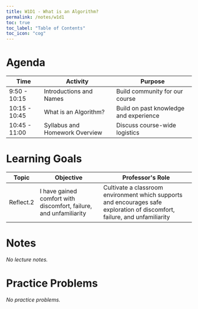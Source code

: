 ```yaml
---
title: W1D1 - What is an Algorithm?
permalink: /notes/w1d1
toc: true
toc_label: "Table of Contents"
toc_icon: "cog"
---
```


# Agenda

Time | Activity | Purpose
---- | ---- | ----
9:50 - 10:15 | Introductions and Names | Build community for our course
10:15 - 10:45 | What is an Algorithm? | Build on past knowledge and experience 
10:45 - 11:00 | Syllabus and Homework Overview | Discuss course-wide logistics

# Learning Goals

Topic | Objective | Professor's Role
---- | ---- | ----
Reflect.2 | I have gained comfort with discomfort, failure, and unfamiliarity | Cultivate a classroom environment which supports and encourages safe exploration of discomfort, failure, and unfamiliarity 

# Notes

_No lecture notes._

# Practice Problems

_No practice problems._